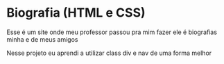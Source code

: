 # Biografia (HTML e CSS)
Esse é um site onde meu professor passou pra mim fazer ele é biografias minha e de meus amigos

Nesse projeto eu aprendi a utilizar class div e nav de uma forma melhor
